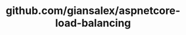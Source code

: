 ---
layout: post
title: github.com/giansalex/aspnetcore-load-balancing
categories: link
tags: [انگلیسی, برنامه‌نویسی]
---